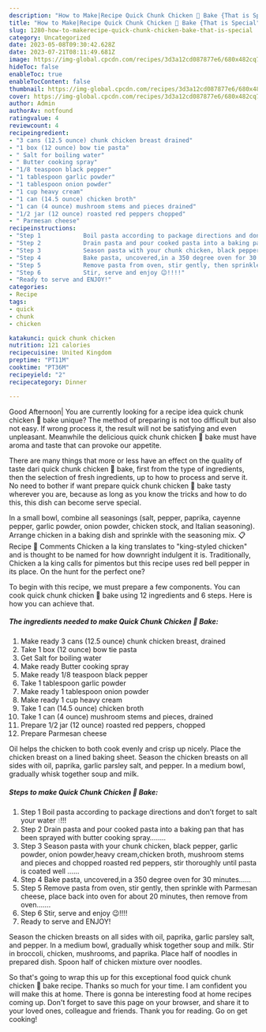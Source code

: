 ```yaml
---
description: "How to Make|Recipe Quick Chunk Chicken 🐔 Bake {That is Special"
title: "How to Make|Recipe Quick Chunk Chicken 🐔 Bake {That is Special"
slug: 1280-how-to-makerecipe-quick-chunk-chicken-bake-that-is-special
category: Uncategorized
date: 2023-05-08T09:30:42.628Z
date: 2023-07-21T08:11:49.681Z
image: https://img-global.cpcdn.com/recipes/3d3a12cd087877e6/680x482cq70/quick-chunk-chicken-bake-recipe-main-photo.jpg
hideToc: false
enableToc: true
enableTocContent: false
thumbnail: https://img-global.cpcdn.com/recipes/3d3a12cd087877e6/680x482cq70/quick-chunk-chicken-bake-recipe-main-photo.jpg
cover: https://img-global.cpcdn.com/recipes/3d3a12cd087877e6/680x482cq70/quick-chunk-chicken-bake-recipe-main-photo.jpg
author: Admin
authorAv: notfound
ratingvalue: 4
reviewcount: 4
recipeingredient:
- "3 cans (12.5 ounce) chunk chicken breast drained"
- "1 box (12 ounce) bow tie pasta"
- " Salt for boiling water"
- " Butter cooking spray"
- "1/8 teaspoon black pepper"
- "1 tablespoon garlic powder"
- "1 tablespoon onion powder"
- "1 cup heavy cream"
- "1 can (14.5 ounce) chicken broth"
- "1 can (4 ounce) mushroom stems and pieces drained"
- "1/2 jar (12 ounce) roasted red peppers chopped"
- " Parmesan cheese"
recipeinstructions:
- "Step 1            Boil pasta according to package directions and don’t forget to salt your water 💧!!!"
- "Step 2            Drain pasta and pour cooked pasta into a baking pan that has been sprayed with butter cooking spray…….."
- "Step 3            Season pasta with your chunk chicken, black pepper, garlic powder, onion powder,heavy cream,chicken broth, mushroom stems and pieces and chopped roasted red peppers, stir thoroughly until pasta is coated well ……"
- "Step 4            Bake pasta, uncovered,in a 350 degree oven for 30 minutes……"
- "Step 5            Remove pasta from oven, stir gently, then sprinkle with Parmesan cheese, place back into oven for about 20 minutes, then remove from oven……."
- "Step 6            Stir, serve and enjoy 😉!!!!"
- "Ready to serve and ENJOY!"
categories:
- Recipe
tags:
- quick
- chunk
- chicken

katakunci: quick chunk chicken 
nutrition: 121 calories
recipecuisine: United Kingdom
preptime: "PT11M"
cooktime: "PT36M"
recipeyield: "2"
recipecategory: Dinner

---
```



Good Afternoon| You are currently looking for a recipe idea quick chunk chicken 🐔 bake unique? The method of preparing is not too difficult but also not easy. If wrong process it, the result will not be satisfying and even unpleasant. Meanwhile the delicious quick chunk chicken 🐔 bake must have aroma and taste that can provoke our appetite.






There are many things that more or less have an effect on the quality of taste dari quick chunk chicken 🐔 bake, first from the type of ingredients, then the selection of fresh ingredients, up to how to process and serve it. No need to bother if want prepare quick chunk chicken 🐔 bake tasty wherever you are, because as long as you know the tricks and how to do this, this dish can become serve special.


In a small bowl, combine all seasonings (salt, pepper, paprika, cayenne pepper, garlic powder, onion powder, chicken stock, and Italian seasoning). Arrange chicken in a baking dish and sprinkle with the seasoning mix. 📋 Recipe 💬 Comments Chicken a la king translates to &#34;king-styled chicken&#34; and is thought to be named for how downright indulgent it is. Traditionally, Chicken a la king calls for pimentos but this recipe uses red bell pepper in its place. On the hunt for the perfect one?


To begin with this recipe, we must prepare a few components. You can cook quick chunk chicken 🐔 bake using 12 ingredients and 6 steps. Here is how you can achieve that.

<!--inarticleads1-->

##### The ingredients needed to make Quick Chunk Chicken 🐔 Bake:

1. Make ready 3 cans (12.5 ounce) chunk chicken breast, drained
1. Take 1 box (12 ounce) bow tie pasta
1. Get  Salt for boiling water
1. Make ready  Butter cooking spray
1. Make ready 1/8 teaspoon black pepper
1. Take 1 tablespoon garlic powder
1. Make ready 1 tablespoon onion powder
1. Make ready 1 cup heavy cream
1. Take 1 can (14.5 ounce) chicken broth
1. Take 1 can (4 ounce) mushroom stems and pieces, drained
1. Prepare 1/2 jar (12 ounce) roasted red peppers, chopped
1. Prepare  Parmesan cheese


Oil helps the chicken to both cook evenly and crisp up nicely. Place the chicken breast on a lined baking sheet. Season the chicken breasts on all sides with oil, paprika, garlic parsley salt, and pepper. In a medium bowl, gradually whisk together soup and milk. 

<!--inarticleads2-->

##### Steps to make Quick Chunk Chicken 🐔 Bake:

1. Step 1            Boil pasta according to package directions and don’t forget to salt your water 💧!!!
1. Step 2            Drain pasta and pour cooked pasta into a baking pan that has been sprayed with butter cooking spray……..
1. Step 3            Season pasta with your chunk chicken, black pepper, garlic powder, onion powder,heavy cream,chicken broth, mushroom stems and pieces and chopped roasted red peppers, stir thoroughly until pasta is coated well ……
1. Step 4            Bake pasta, uncovered,in a 350 degree oven for 30 minutes……
1. Step 5            Remove pasta from oven, stir gently, then sprinkle with Parmesan cheese, place back into oven for about 20 minutes, then remove from oven…….
1. Step 6            Stir, serve and enjoy 😉!!!!
1. Ready to serve and ENJOY!

Season the chicken breasts on all sides with oil, paprika, garlic parsley salt, and pepper. In a medium bowl, gradually whisk together soup and milk. Stir in broccoli, chicken, mushrooms, and paprika. Place half of noodles in prepared dish. Spoon half of chicken mixture over noodles. 

So that's going to wrap this up for this exceptional food quick chunk chicken 🐔 bake recipe. Thanks so much for your time. I am confident you will make this at home. There is gonna be interesting food at home recipes coming up. Don't forget to save this page on your browser, and share it to your loved ones, colleague and friends. Thank you for reading. Go on get cooking!
